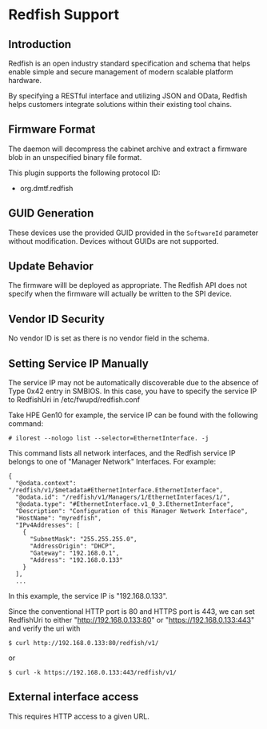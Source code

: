 Redfish Support
===============

Introduction
------------

Redfish is an open industry standard specification and schema that helps enable
simple and secure management of modern scalable platform hardware.

By specifying a RESTful interface and utilizing JSON and OData, Redfish helps
customers integrate solutions within their existing tool chains.

Firmware Format
---------------

The daemon will decompress the cabinet archive and extract a firmware blob in
an unspecified binary file format.

This plugin supports the following protocol ID:

 * org.dmtf.redfish

GUID Generation
---------------

These devices use the provided GUID provided in the `SoftwareId` parameter
without modification. Devices without GUIDs are not supported.

Update Behavior
---------------

The firmware willl be deployed as appropriate. The Redfish API does not specify
when the firmware will actually be written to the SPI device.

Vendor ID Security
------------------

No vendor ID is set as there is no vendor field in the schema.

Setting Service IP Manually
---------------------------

The service IP may not be automatically discoverable due to the absence of
Type 0x42 entry in SMBIOS. In this case, you have to specify the service IP
to RedfishUri in /etc/fwupd/redfish.conf

Take HPE Gen10 for example, the service IP can be found with the following
command:

    # ilorest --nologo list --selector=EthernetInterface. -j

This command lists all network interfaces, and the Redfish service IP belongs
to one of "Manager Network" Interfaces. For example:

    {
      "@odata.context": "/redfish/v1/$metadata#EthernetInterface.EthernetInterface",
      "@odata.id": "/redfish/v1/Managers/1/EthernetInterfaces/1/",
      "@odata.type": "#EthernetInterface.v1_0_3.EthernetInterface",
      "Description": "Configuration of this Manager Network Interface",
      "HostName": "myredfish",
      "IPv4Addresses": [
        {
          "SubnetMask": "255.255.255.0",
          "AddressOrigin": "DHCP",
          "Gateway": "192.168.0.1",
          "Address": "192.168.0.133"
        }
      ],
      ...

In this example, the service IP is "192.168.0.133".

Since the conventional HTTP port is 80 and HTTPS port is 443, we can set
RedfishUri to either "http://192.168.0.133:80" or "https://192.168.0.133:443"
and verify the uri with

    $ curl http://192.168.0.133:80/redfish/v1/

or

    $ curl -k https://192.168.0.133:443/redfish/v1/

External interface access
-------------------------
This requires HTTP access to a given URL.

